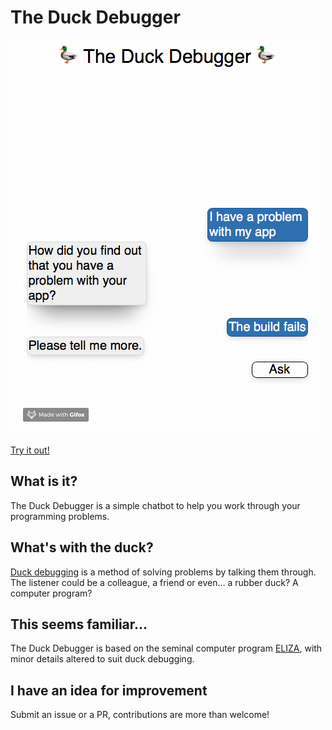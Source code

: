 # The Duck Debugger

[![Demo](example.gif)](https://torvaney.github.io/projects/duck-debugger)

[Try it out!](https://torvaney.github.io/projects/duck-debugger)

## What is it?

The Duck Debugger is a simple chatbot to help you work through your programming problems.

## What's with the duck?

[Duck debugging](https://rubberduckdebugging.com) is a method
of solving problems by talking them through. The listener could be a colleague,
a friend or even... a rubber duck? A computer program?

## This seems familiar...

The Duck Debugger is based on the seminal computer program
[ELIZA](https://en.wikipedia.org/wiki/ELIZA), with minor details altered to
suit duck debugging.

## I have an idea for improvement

Submit an issue or a PR, contributions are more than welcome!
